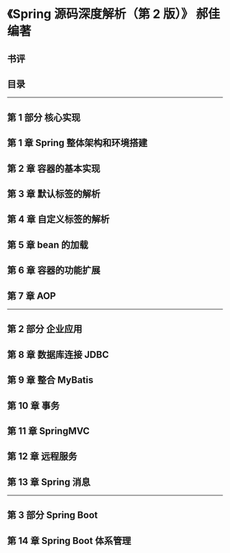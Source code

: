 # 《Spring 源码深度解析（第 2 版）》 郝佳 编著

## 书评

## 目录
----
## 第 1 部分 核心实现
## 第 1 章 Spring 整体架构和环境搭建
## 第 2 章 容器的基本实现
## 第 3 章 默认标签的解析
## 第 4 章 自定义标签的解析
## 第 5 章 bean 的加载
## 第 6 章 容器的功能扩展
## 第 7 章 AOP

----

## 第 2 部分 企业应用
## 第 8 章 数据库连接 JDBC
## 第 9 章 整合 MyBatis
## 第 10 章 事务
## 第 11 章 SpringMVC
## 第 12 章 远程服务
## 第 13 章 Spring 消息

----
## 第 3 部分 Spring Boot
## 第 14 章 Spring Boot 体系管理